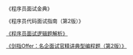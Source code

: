 《程序员面试金典》

《程序员代码面试指南（第2版）》

[《程序员面试逻辑题解析》](https://book.douban.com/subject/20452340/)

[《剑指Offer：名企面试官精讲典型编程题（第2版）》](https://book.douban.com/subject/27008702/)